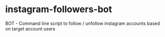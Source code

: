# instagram-followers-bot
BOT - Command line script to follow / unfollow instagram accounts based on target account users
